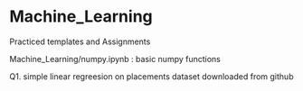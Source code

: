 

# Machine_Learning
Practiced templates and Assignments 

Machine_Learning/numpy.ipynb : basic numpy functions



Q1.  simple linear regreesion on placements dataset downloaded from github
